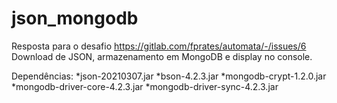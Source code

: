 # json_mongodb

Resposta para o desafio https://gitlab.com/fprates/automata/-/issues/6
Download de JSON, armazenamento em MongoDB e display no console.

Dependências:
*json-20210307.jar
*bson-4.2.3.jar
*mongodb-crypt-1.2.0.jar
*mongodb-driver-core-4.2.3.jar
*mongodb-driver-sync-4.2.3.jar
